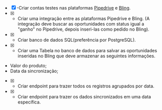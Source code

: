 - [x] -Criar contas testes nas plataformas [Pipedrive](https://www.pipedrive.com/pt) e [Bling](https://www.bling.com.br/home).
- [x] - Criar uma integração entre as plataformas Pipedrive e Bling. (A integração deve buscar as oportunidades com status igual a "ganho" no Pipedrive, depois inseri-las como pedido no Bling).
- [x] - Criar banco de dados SQL(preferência por PostgreSQL).
- [x] - Criar uma Tabela no banco de dados para salvar as oportunidades inseridas no Bling que deve armazenar as seguintes informações.
- Valor do produto;
- Data da sincronização;
- [x] - Criar endpoint para trazer todos os registros agrupados por data.
- [x] - Criar endpoint para trazer os dados sincronizados em uma data específica.
